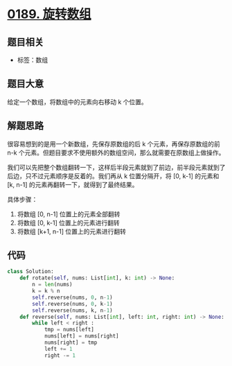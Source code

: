 

# [0189. 旋转数组](https://leetcode-cn.com/problems/rotate-array/)

## 题目相关

- 标签：数组

## 题目大意

给定一个数组，将数组中的元素向右移动 k 个位置。

## 解题思路

很容易想到的是用一个新数组，先保存原数组的后 k 个元素，再保存原数组的前 n-k 个元素。但题目要求不使用额外的数组空间，那么就需要在原数组上做操作。

我们可以先把整个数组翻转一下，这样后半段元素就到了前边，前半段元素就到了后边，只不过元素顺序是反着的。我们再从 k 位置分隔开，将 [0, k-1] 的元素和 [k, n-1] 的元素再翻转一下，就得到了最终结果。

具体步骤：

1. 将数组 [0, n-1] 位置上的元素全部翻转
2. 将数组 [0, k-1] 位置上的元素进行翻转
3. 将数组 [k+1, n-1] 位置上的元素进行翻转

## 代码

```Python
class Solution:
    def rotate(self, nums: List[int], k: int) -> None:
        n = len(nums)
        k = k % n
        self.reverse(nums, 0, n-1)
        self.reverse(nums, 0, k-1)
        self.reverse(nums, k, n-1)
    def reverse(self, nums: List[int], left: int, right: int) -> None:
        while left < right :
            tmp = nums[left]
            nums[left] = nums[right]
            nums[right] = tmp
            left += 1
            right -= 1
```

